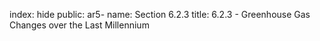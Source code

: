 index: hide
public: ar5-
name: Section 6.2.3
title: 6.2.3 - Greenhouse Gas Changes over the Last Millennium


